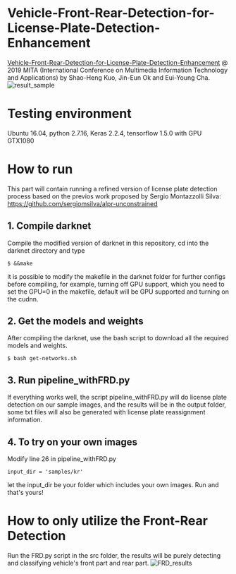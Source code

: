 # Vehicle-Front-Rear-Detection-for-License-Plate-Detection-Enhancement
[Vehicle-Front-Rear-Detection-for-License-Plate-Detection-Enhancement](https://harmony.cs.pusan.ac.kr/~nrlab/2019MITA/Vehicle-Front-Rear/MITA_2019_Vehicle-Front-Rear-Detection-for-License-Plate-Detection-Enhancement.pdf) @ 2019 MITA (International Conference on Multimedia Information Technology and Applications) by Shao-Heng Kuo, Jin-Eun Ok and Eui-Young Cha.
![result_sample](https://user-images.githubusercontent.com/21314064/61183160-11918780-a62d-11e9-9d20-8888df528094.jpg)

# Testing environment
Ubuntu 16.04, python 2.7.16, Keras 2.2.4, tensorflow 1.5.0 with GPU GTX1080

# How to run
This part will contain running a refined version of license plate detection process based on the previos work proposed by Sergio Montazzolli Silva: https://github.com/sergiomsilva/alpr-unconstrained

## 1. Compile darknet
Compile the modified version of darknet in this repository, cd into the darknet directory and type
```
$ &&make
```
it is possible to modify the makefile in the darknet folder for further configs before compiling, for example, turning off GPU support, which you need to set the GPU=0 in the makefile, default will be GPU supported and turning on the cudnn. 

## 2. Get the models and weights
After compiling the darknet, use the bash script to download all the required models and weights.
```
$ bash get-networks.sh
```

## 3. Run pipeline_withFRD.py
If everything works well, the script pipeline_withFRD.py will do license plate detection on our sample images, and the results will be in the output folder, some txt files will also be generated with license plate reassignment information.

## 4. To try on your own images
Modify line 26 in pipeline_withFRD.py
```
input_dir = 'samples/kr'
```
let the input_dir be your folder which includes your own images. Run and that's yours!

# How to only utilize the Front-Rear Detection
Run the FRD.py script in the src folder, the results will be purely detecting and classifying vehicle's front part and rear part.
![FRD_results](https://user-images.githubusercontent.com/21314064/61181337-a76ce880-a614-11e9-934d-abeb87dfe568.jpg)

